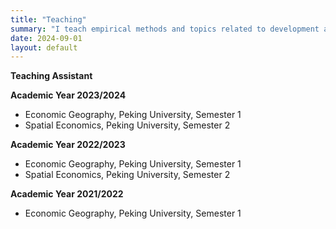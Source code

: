 ```yaml
---
title: "Teaching"
summary: "I teach empirical methods and topics related to development and health economics."
date: 2024-09-01
layout: default
---
```



**Teaching Assistant**

**Academic Year 2023/2024**

- Economic Geography, Peking University, Semester 1
- Spatial Economics, Peking University, Semester 2

**Academic Year 2022/2023**

- Economic Geography, Peking University, Semester 1
- Spatial Economics, Peking University, Semester 2

**Academic Year 2021/2022**

- Economic Geography, Peking University, Semester 1

